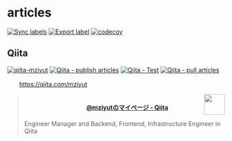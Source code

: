 # articles

[![Sync labels](https://github.com/mziyut/qiita-articles/actions/workflows/label_sync.yml/badge.svg?branch=main)](https://github.com/mziyut/qiita-articles/actions/workflows/label_sync.yml)
[![Export label](https://github.com/mziyut/qiita-articles/actions/workflows/label_export.yml/badge.svg?branch=main)](https://github.com/mziyut/qiita-articles/actions/workflows/label_export.yml)
[![codecov](https://codecov.io/gh/mziyut/articles/branch/main/graph/badge.svg?token=JD40AF27P5)](https://codecov.io/gh/mziyut/articles)

## Qiita

[![qiita-mziyut](https://img.shields.io/badge/qiita-mziyut-green)](https://qiita.com/mziyut)
[![Qiita - publish articles](https://github.com/mziyut/articles/actions/workflows/qiita_publish_articles.yml/badge.svg?branch=main)](https://github.com/mziyut/articles/actions/workflows/qiita_publish_articles.yml)
[![Qiita - Test](https://github.com/mziyut/articles/actions/workflows/qiita_test.yml/badge.svg?branch=main)](https://github.com/mziyut/articles/actions/workflows/qiita_test.yml)
[![Qiita - pull articles](https://github.com/mziyut/articles/actions/workflows/qiita_pull_articles.yml/badge.svg?branch=main)](https://github.com/mziyut/articles/actions/workflows/qiita_pull_articles.yml)

<p dir="auto">
　　<a href="https://qiita.com/mziyut" rel="nofollow">https://qiita.com/mziyut</a>
</p>
<blockquote>
　　<img src="https://cdn.qiita.com/assets/qiita-ogp-3b6fcfdd74755a85107071ffc3155898.png" width="48" align="right" />
　　<div>
　　　　<strong>
　　　　　　<a href="https://qiita.com/mziyut">@mziyutのマイページ - Qiita</a>
　　　　</strong>
　　</div>
　　<div>Engineer Manager and Backend, Frontend, Infrastructure Engineer in Qiita</div>
</blockquote>